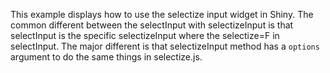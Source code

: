 This example displays how to use the selectize input widget in Shiny. The common different between the selectInput with selectizeInput is that selectInput is the specific selectizeInput where the selectize=F in selectInput. The major different is that selectizeInput method has a `options` argument to do the same things in selectize.js.